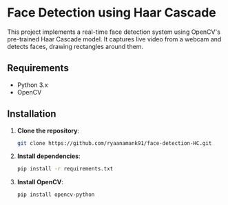 # Face Detection using Haar Cascade

This project implements a real-time face detection system using OpenCV's pre-trained Haar Cascade model. It captures live video from a webcam and detects faces, drawing rectangles around them.


## Requirements

- Python 3.x
- OpenCV

## Installation

1. **Clone the repository**:
   ```bash
   git clone https://github.com/ryaanamank91/face-detection-HC.git

2. **Install dependencies**:
   ```bash
   pip install -r requirements.txt

3. **Install OpenCV**:
   ```bash
   pip install opencv-python

